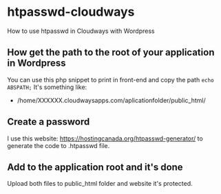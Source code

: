 # htpasswd-cloudways
How to use htpasswd in Cloudways with Wordpress

## How get the path to the root of your application in Wordpress
You can use this php snippet to print in front-end and copy the path
<code>echo ABSPATH;</code>
It's something like:
- /home/XXXXXX.cloudwaysapps.com/aplicationfolder/public_html/

## Create a password
I use this website: https://hostingcanada.org/htpasswd-generator/ to generate the code to .htpasswd file.

## Add to the application root and it's done
Upload both files to public_html folder and website it's protected.
